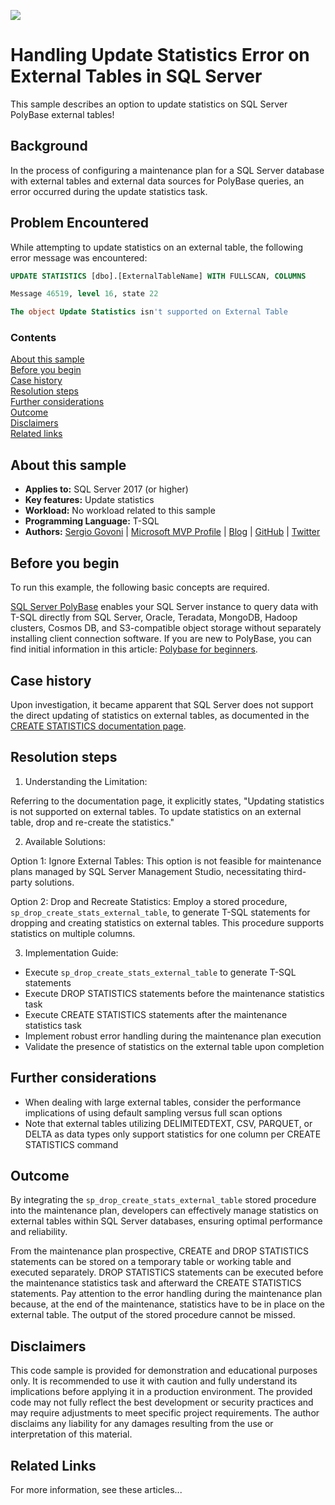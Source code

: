<!-- Always leave the MS logo -->
![](https://github.com/microsoft/sql-server-samples/blob/master/media/solutions-microsoft-logo-small.png)

# Handling Update Statistics Error on External Tables in SQL Server

This sample describes an option to update statistics on SQL Server PolyBase external tables!

## Background

In the process of configuring a maintenance plan for a SQL Server database with external tables and external data sources for PolyBase queries, an error occurred during the update statistics task.

## Problem Encountered

While attempting to update statistics on an external table, the following error message was encountered:

```sql
UPDATE STATISTICS [dbo].[ExternalTableName] WITH FULLSCAN, COLUMNS

Message 46519, level 16, state 22

The object Update Statistics isn't supported on External Table
```

### Contents

[About this sample](#about-this-sample)<br/>
[Before you begin](#before-you-begin)<br/>
[Case history](#case-history)<br/>
[Resolution steps](#resolution-steps)<br/>
[Further considerations](#further-considerations)<br/>
[Outcome](#outcome)<br/>
[Disclaimers](#disclaimers)<br/>
[Related links](#related-links)<br/>

<a name=about-this-sample></a>

## About this sample

- **Applies to:** SQL Server 2017 (or higher)
- **Key features:** Update statistics
- **Workload:** No workload related to this sample
- **Programming Language:** T-SQL
- **Authors:** [Sergio Govoni](https://www.linkedin.com/in/sgovoni/) | [Microsoft MVP Profile](https://mvp.microsoft.com/mvp/profile/c7b770c0-3c9a-e411-93f2-9cb65495d3c4) | [Blog](https://segovoni.medium.com/) | [GitHub](https://github.com/segovoni) | [Twitter](https://twitter.com/segovoni)

<a name=before-you-begin></a>

## Before you begin

To run this example, the following basic concepts are required.

[SQL Server PolyBase](https://learn.microsoft.com/sql/relational-databases/polybase/polybase-guide?WT.mc_id=DP-MVP-4029181) enables your SQL Server instance to query data with T-SQL directly from SQL Server, Oracle, Teradata, MongoDB, Hadoop clusters, Cosmos DB, and S3-compatible object storage without separately installing client connection software. If you are new to PolyBase, you can find initial information in this article: [Polybase for beginners](https://techcommunity.microsoft.com/t5/sql-server-support-blog/polybase-for-beginners/ba-p/1075336).

<a name=case-history></a>

## Case history

Upon investigation, it became apparent that SQL Server does not support the direct updating of statistics on external tables, as documented in the [CREATE STATISTICS documentation page](https://learn.microsoft.com/sql/t-sql/statements/create-statistics-transact-sql?WT.mc_id=DP-MVP-4029181#limitations-and-restrictions).

<a name=resolution-steps></a>

## Resolution steps

1. Understanding the Limitation:

Referring to the documentation page, it explicitly states, "Updating statistics is not supported on external tables. To update statistics on an external table, drop and re-create the statistics."

2. Available Solutions:

Option 1: Ignore External Tables:
This option is not feasible for maintenance plans managed by SQL Server Management Studio, necessitating third-party solutions.

Option 2: Drop and Recreate Statistics:
Employ a stored procedure, `sp_drop_create_stats_external_table`, to generate T-SQL statements for dropping and creating statistics on external tables. This procedure supports statistics on multiple columns.

3. Implementation Guide:

- Execute `sp_drop_create_stats_external_table` to generate T-SQL statements
- Execute DROP STATISTICS statements before the maintenance statistics task
- Execute CREATE STATISTICS statements after the maintenance statistics task
- Implement robust error handling during the maintenance plan execution
- Validate the presence of statistics on the external table upon completion

<a name=further-considerations></a>

## Further considerations

- When dealing with large external tables, consider the performance implications of using default sampling versus full scan options
- Note that external tables utilizing DELIMITEDTEXT, CSV, PARQUET, or DELTA as data types only support statistics for one column per CREATE STATISTICS command

<a name=outcome></a>

## Outcome

By integrating the `sp_drop_create_stats_external_table` stored procedure into the maintenance plan, developers can effectively manage statistics on external tables within SQL Server databases, ensuring optimal performance and reliability.

From the maintenance plan prospective, CREATE and DROP STATISTICS statements can be stored on a temporary table or working table and executed separately. DROP STATISTICS statements can be executed before the maintenance statistics task and afterward the CREATE STATISTICS statements. Pay attention to the error handling during the maintenance plan because, at the end of the maintenance, statistics have to be in place on the external table. The output of the stored procedure cannot be missed.

<a name=disclaimers></a>

## Disclaimers

This code sample is provided for demonstration and educational purposes only. It is recommended to use it with caution and fully understand its implications before applying it in a production environment. The provided code may not fully reflect the best development or security practices and may require adjustments to meet specific project requirements. The author disclaims any liability for any damages resulting from the use or interpretation of this material.

<a name=related-links></a>

## Related Links
<!-- Links to more articles. Remember to delete "en-us" from the link path. -->

For more information, see these articles...
